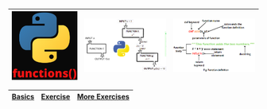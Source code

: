 

| <img src="https://github.com/Nenogzar/Academy_SoftUni/blob/main/fundamentals_python/14-15_Functions/functions.png" alt="Nenogzar_Python" width="200" > | <img src="https://github.com/Nenogzar/Academy_SoftUni/blob/main/fundamentals_python/14-15_Functions/functions-python.png" alt="Nenogzar_Python" width="250" > | <img src="https://github.com/Nenogzar/Academy_SoftUni/blob/main/fundamentals_python/14-15_Functions/python-function-definition.png" alt="Nenogzar_Python" width="250"> |
|--------------------------------------------------------------------------------------------------------------------------------------------------------|---------------------------------------------------------------------------------------------------------------------------------------------------------------|------------------------------------------------------------------------------------------------------------------------------------------------------------------------|

|[Basics](https://github.com/Nenogzar/Academy_SoftUni/tree/main/fundamentals_python/11_12_Lists%20Basics/11_Lists%20Basics%20-%20Lab)|[Exercise](https://github.com/Nenogzar/Academy_SoftUni/tree/main/fundamentals_python/11_12_Lists%20Basics/12_Lists%20Basics%20-%20Exercise) |[More Exercises](https://github.com/Nenogzar/Academy_SoftUni/tree/main/fundamentals_python/11_12_Lists%20Basics/12_Lists%20Basics%20-%20More%20Exercises)|
|------------|----------|-----------------------------------------------------------------------------------------------------------------------------------------------------------|




